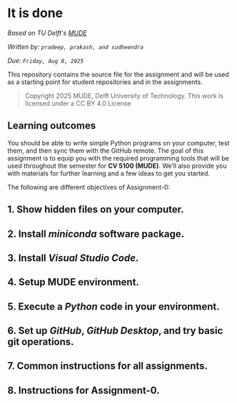 # It is done

*Based on TU Delft's [MUDE](http://mude.citg.tudelft.nl/)*

*Written by: `pradeep, prakash, and sudheendra`*

*Due: `Friday, Aug 8, 2025`*

This repository contains the source file for the assignment and will be used as a starting point for student repositories and in the assignments.

> Copyright 2025 MUDE, Delft University of Technology. This work is licensed under a CC BY 4.0 License

## Learning outcomes 

You should be able to write simple Python programs on your computer, test them, and then sync them with the GitHub remote. The goal of this assignment is to equip you with the required programming tools that will be used throughout the semester for **CV 5100 (MUDE)**. We’ll also provide you with materials for further learning and a few ideas to get you started. 

The following are different objectives of Assignment-0:

## 1. Show hidden files on your computer.
## 2. Install _miniconda_ software package.
## 3. Install _Visual Studio Code_.
## 4. Setup MUDE environment.
## 5. Execute a _Python_ code in your environment.
## 6. Set up _GitHub_, _GitHub Desktop_, and try basic git operations.
## 7. Common instructions for all assignments.
## 8. Instructions for Assignment-0.


